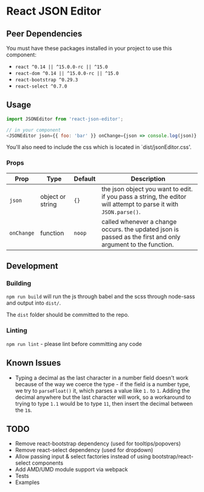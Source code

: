 # React JSON Editor

## Peer Dependencies
You must have these packages installed in your project to use this component:

  - `react ^0.14 || ^15.0.0-rc || ^15.0`
  - `react-dom ^0.14 || ^15.0.0-rc || ^15.0`
  - `react-bootstrap ^0.29.3`
  - `react-select ^0.7.0`

## Usage
```js
import JSONEditor from 'react-json-editor';

// in your component
<JSONEditor json={{ foo: 'bar' }} onChange={json => console.log(json)} />
```

You'll also need to include the css which is located in `dist/jsonEditor.css'.

### Props

|Prop      | Type             | Default     | Description
|----------|------------------|-------------|-------------
|`json`    | object or string | `{}`        | the json object you want to edit. if you pass a string, the editor will attempt to parse it with `JSON.parse()`.
|`onChange`| function         | `noop`      | called whenever a change occurs. the updated json is passed as the first and only argument to the function.

## Development

### Building
`npm run build` will run the js through babel and the scss through node-sass and output into `dist/`.

The `dist` folder should be committed to the repo.

### Linting
`npm run lint` - please lint before committing any code

## Known Issues
  - Typing a decimal as the last character in a number field doesn't work because of the way we coerce the type - if the field is a number type, we try to `parseFloat()` it, which parses a value like `1.` to `1`. Adding the decimal anywhere but the last character will work, so a workaround to trying to type `1.1` would be to type `11`, then insert the decimal between the `1`s.

## TODO
  - Remove react-bootstrap dependency (used for tooltips/popovers)
  - Remove react-select dependency (used for dropdown)
  - Allow passing input & select factories instead of using bootstrap/react-select components
  - Add AMD/UMD module support via webpack
  - Tests
  - Examples
